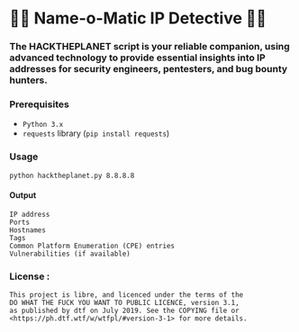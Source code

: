 # 🕵️‍♂️ Name-o-Matic IP Detective 🕵️‍♀️

### The HACKTHEPLANET script is your reliable companion, using advanced technology to provide essential insights into IP addresses for security engineers, pentesters, and bug bounty hunters.

### Prerequisites

- `Python 3.x`
- `requests` library (`pip install requests`)

### Usage
```
python hacktheplanet.py 8.8.8.8
```

#### Output

    IP address
    Ports
    Hostnames
    Tags
    Common Platform Enumeration (CPE) entries
    Vulnerabilities (if available)
    
### License : 

    This project is libre, and licenced under the terms of the
    DO WHAT THE FUCK YOU WANT TO PUBLIC LICENCE, version 3.1,
    as published by dtf on July 2019. See the COPYING file or
    <https://ph.dtf.wtf/w/wtfpl/#version-3-1> for more details.
    
